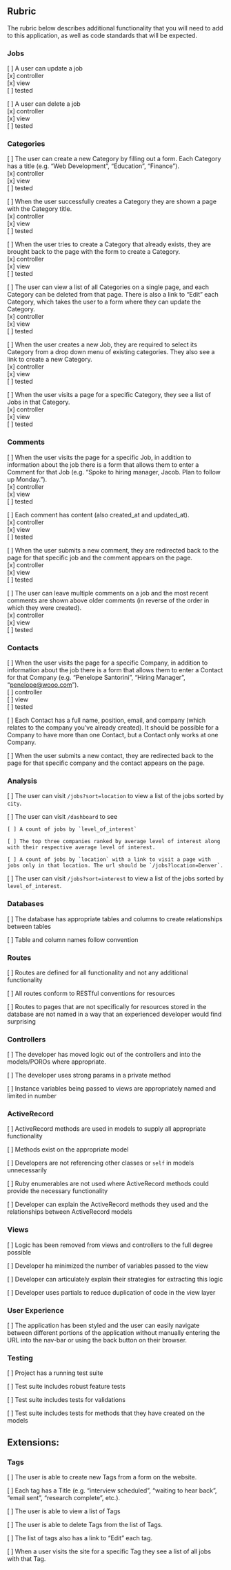 ## Rubric

The rubric below describes additional functionality that you will need to add to this application, as well as code standards that will be expected.

### Jobs

[ ] A user can update a job  
  [x] controller  
  [x] view  
  [ ] tested  

[ ] A user can delete a job  
  [x] controller  
  [x] view  
  [ ] tested  


### Categories  

[ ] The user can create a new Category by filling out a form. Each Category has a title (e.g. “Web Development”,   “Education”, “Finance”).  
  [x] controller  
  [x] view  
  [ ] tested  

[ ] When the user successfully creates a Category they are shown a page with the Category title.  
  [x] controller  
  [x] view  
  [ ] tested  

[ ] When the user tries to create a Category that already exists, they are brought back to the page with the form to create a Category.  
  [x] controller  
  [x] view  
  [ ] tested  

[ ] The user can view a list of all Categories on a single page, and each Category can be deleted from that page. There is also a link to “Edit” each Category, which takes the user to a form where they can update the Category.  
  [x] controller  
  [x] view  
  [ ] tested  

[ ] When the user creates a new Job, they are required to select its Category from a drop down menu of existing categories. They also see a link to create a new Category.  
  [x] controller  
  [x] view  
  [ ] tested  

[ ] When the user visits a page for a specific Category, they see a list of Jobs in that Category.  
  [x] controller  
  [x] view  
  [ ] tested  


### Comments  

[ ] When the user visits the page for a specific Job, in addition to information about the job there is a form that allows them to enter a Comment for that Job (e.g. “Spoke to hiring manager, Jacob. Plan to follow up Monday.”).  
  [x] controller  
  [x] view  
  [ ] tested  

[ ] Each comment has content (also created_at and updated_at).  
  [x] controller  
  [x] view  
  [ ] tested  

[ ] When the user submits a new comment, they are redirected back to the page for that specific job and the comment appears on the page.  
  [x] controller  
  [x] view  
  [ ] tested  

[ ] The user can leave multiple comments on a job and the most recent comments are shown above older comments (in reverse of the order in which they were created).  
  [x] controller  
  [x] view  
  [ ] tested  


### Contacts  

[ ] When the user visits the page for a specific Company, in addition to information about the job there is a form that allows them to enter a Contact for that Company (e.g. “Penelope Santorini”, “Hiring Manager”, “penelope@wooo.com”).  
  [ ] controller  
  [ ] view  
  [ ] tested  

[ ] Each Contact has a full name, position, email, and company (which relates to the company you’ve already created). It should be possible for a Company to have more than one Contact, but a Contact only works at one Company.  

[ ] When the user submits a new contact, they are redirected back to the page for that specific company and the contact appears on the page.  

### Analysis  

[ ] The user can visit `/jobs?sort=location` to view a list of the jobs sorted by `city`.  

[ ] The user can visit `/dashboard` to see  

    [ ] A count of jobs by `level_of_interest`  

    [ ] The top three companies ranked by average level of interest along with their respective average level of interest.  

    [ ] A count of jobs by `location` with a link to visit a page with jobs only in that location. The url should be `/jobs?location=Denver`.  

[ ] The user can visit `/jobs?sort=interest` to view a list of the jobs sorted by `level_of_interest`.  

### Databases  

[ ] The database has appropriate tables and columns to create relationships between tables  

[ ] Table and column names follow convention  

### Routes  

[ ] Routes are defined for all functionality and not any additional functionality  

[ ] All routes conform to RESTful conventions for resources  

[ ] Routes to pages that are not specifically for resources stored in the database are not named in a way that an experienced developer would find surprising  

### Controllers  

[ ] The developer has moved logic out of the controllers and into the models/POROs where appropriate.  

[ ] The developer uses strong params in a private method  

[ ] Instance variables being passed to views are appropriately named and limited in number  

### ActiveRecord  

[ ] ActiveRecord methods are used in models to supply all appropriate functionality  

[ ] Methods exist on the appropriate model  

[ ] Developers are not referencing other classes or `self` in models unnecessarily  

[ ] Ruby enumerables are not used where ActiveRecord methods could provide the necessary functionality  

[ ] Developer can explain the ActiveRecord methods they used and the relationships between ActiveRecord models  

### Views  

[ ] Logic has been removed from views and controllers to the full degree possible  

[ ] Developer ha minimized the number of variables passed to the view  

[ ] Developer can articulately explain their strategies for extracting this logic  

[ ] Developer uses partials to reduce duplication of code in the view layer  

### User Experience  
[ ] The application has been styled and the user can easily navigate between different portions of the application without manually entering the URL into the nav-bar or using the back button on their browser.  

### Testing  

[ ] Project has a running test suite  

[ ] Test suite includes robust feature tests  

[ ] Test suite includes tests for validations  

[ ] Test suite includes tests for methods that they have created on the models  

## Extensions:  

### Tags  

[ ] The user is able to create new Tags from a form on the website.  

[ ] Each tag has a Title (e.g. “interview scheduled”, “waiting to hear back”, “email sent”, “research complete”, etc.).  

[ ] The user is able to view a list of Tags  

[ ] The user is able to delete Tags from the list of Tags.  

[ ] The list of tags also has a link to “Edit” each tag.  

[ ] When a user visits the site for a specific Tag they see a list of all jobs with that Tag.  
